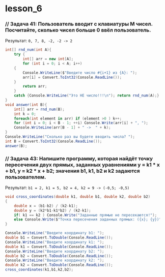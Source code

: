 # lesson_6
 ### // Задача 41: Пользователь вводит с клавиатуры M чисел. Посчитайте, сколько чисел больше 0 ввёл пользователь. 
Результат: `0, 7, 8, -2, -2 -> 2 `
```csharp
int[] rnd_num(int A){
    try {
        int[] arr = new int[A];
        for (int i = 0; i < A; i++)
    {
        Console.WriteLine($"Введите число #{i+1} из {A}: ");
        arr[i] = Convert.ToInt32(Console.ReadLine());
    }  
        return arr;
    }
    catch {Console.WriteLine("Это НЕ число!!!\n"); return rnd_num(A);}
}
void answer(int B){
    int[] arr = rnd_num(B); 
    int k = 0;
    foreach(int element in arr) if (element >0 ) k++;
    for (int i = 0; i < B - 1; ++i) Console.Write(arr[i] + ", ");
    Console.WriteLine(arr[B - 1] + " ->  " + k);
}
Console.WriteLine("Сколько раз вы будете вводить числа? ");
int B = Convert.ToInt32(Console.ReadLine());
answer(B);
```


### // Задача 43: Напишите программу, которая найдёт точку пересечения двух прямых, заданных уравнениями y = k1 * x + b1, y = k2 * x + b2; значения b1, k1, b2 и k2 задаются пользователем.

Результат: `b1 = 2, k1 = 5, b2 = 4, k2 = 9 -> (-0,5; -0,5)`

```csharp
void cross_coordinates(double k1, double b1, double k2, double b2)
{
	double x = (b1-b2) / (k2-k1);
	double y = (k2*b1-k1*b2) / (k2-k1);
	if( k1 == k2 ) Console.Write("Заданные прямые не пересекаются!");
	else Console.Write($"Точка пересечения заданных прямых: ({x}; {y})");
}

Console.WriteLine("Введите координату b1: ");
double b1 = Convert.ToDouble(Console.ReadLine());
Console.WriteLine("Введите координату k1: ");
double k1 = Convert.ToDouble(Console.ReadLine());
Console.WriteLine("Введите координату b2: ");
double b2 = Convert.ToDouble(Console.ReadLine());
Console.WriteLine("Введите координату k2: ");
double k2 = Convert.ToDouble(Console.ReadLine());
cross_coordinates(k1,b1,k2,b2);
```


